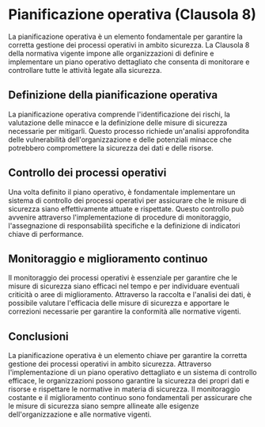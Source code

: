# Pianificazione operativa (Clausola 8)

La pianificazione operativa è un elemento fondamentale per garantire la corretta gestione dei processi operativi in ambito sicurezza. La Clausola 8 della normativa vigente impone alle organizzazioni di definire e implementare un piano operativo dettagliato che consenta di monitorare e controllare tutte le attività legate alla sicurezza.

## Definizione della pianificazione operativa

La pianificazione operativa comprende l'identificazione dei rischi, la valutazione delle minacce e la definizione delle misure di sicurezza necessarie per mitigarli. Questo processo richiede un'analisi approfondita delle vulnerabilità dell'organizzazione e delle potenziali minacce che potrebbero compromettere la sicurezza dei dati e delle risorse.

## Controllo dei processi operativi

Una volta definito il piano operativo, è fondamentale implementare un sistema di controllo dei processi operativi per assicurare che le misure di sicurezza siano effettivamente attuate e rispettate. Questo controllo può avvenire attraverso l'implementazione di procedure di monitoraggio, l'assegnazione di responsabilità specifiche e la definizione di indicatori chiave di performance.

## Monitoraggio e miglioramento continuo

Il monitoraggio dei processi operativi è essenziale per garantire che le misure di sicurezza siano efficaci nel tempo e per individuare eventuali criticità o aree di miglioramento. Attraverso la raccolta e l'analisi dei dati, è possibile valutare l'efficacia delle misure di sicurezza e apportare le correzioni necessarie per garantire la conformità alle normative vigenti.

## Conclusioni

La pianificazione operativa è un elemento chiave per garantire la corretta gestione dei processi operativi in ambito sicurezza. Attraverso l'implementazione di un piano operativo dettagliato e un sistema di controllo efficace, le organizzazioni possono garantire la sicurezza dei propri dati e risorse e rispettare le normative in materia di sicurezza. Il monitoraggio costante e il miglioramento continuo sono fondamentali per assicurare che le misure di sicurezza siano sempre allineate alle esigenze dell'organizzazione e alle normative vigenti.